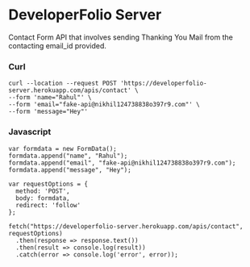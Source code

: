 # DeveloperFolio Server

Contact Form API that involves sending Thanking You Mail from the contacting email_id provided.

### Curl

```
curl --location --request POST 'https://developerfolio-server.herokuapp.com/apis/contact' \
--form 'name="Rahul"' \
--form 'email="fake-api@nikhil124738838o397r9.com"' \
--form 'message="Hey"'

```

### Javascript

```
var formdata = new FormData();
formdata.append("name", "Rahul");
formdata.append("email", "fake-api@nikhil124738838o397r9.com");
formdata.append("message", "Hey");

var requestOptions = {
  method: 'POST',
  body: formdata,
  redirect: 'follow'
};

fetch("https://developerfolio-server.herokuapp.com/apis/contact", requestOptions)
  .then(response => response.text())
  .then(result => console.log(result))
  .catch(error => console.log('error', error));

```
